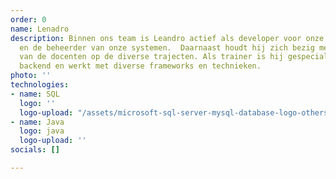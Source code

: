 ```yaml
---
order: 0
name: Lenadro
description: Binnen ons team is Leandro actief als developer voor onze software systemen
  en de beheerder van onze systemen.  Daarnaast houdt hij zich bezig met de planning
  van de docenten op de diverse trajecten. Als trainer is hij gespecialiseerd in de
  backend en werkt met diverse frameworks en technieken.
photo: ''
technologies:
- name: SQL
  logo: ''
  logo-upload: "/assets/microsoft-sql-server-mysql-database-logo-others-small.png"
- name: Java
  logo: java
  logo-upload: ''
socials: []

---
```

